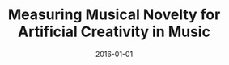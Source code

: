 ---
title: "Measuring Musical Novelty for Artificial Creativity in Music"
collection: talks
type: "Talk"
permalink: /talks/2016-kacs2016fall
venue: "Korea Academy of Complexity Studies 2016 Fall"
date: 2016-01-01
location: "Seoul, South Korea"
---